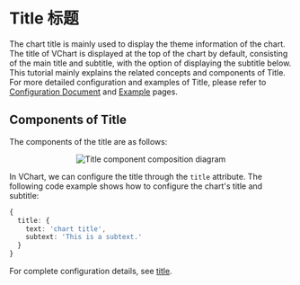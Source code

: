# Title 标题

The chart title is mainly used to display the theme information of the chart. The title of VChart is displayed at the top of the chart by default, consisting of the main title and subtitle, with the option of displaying the subtitle below. This tutorial mainly explains the related concepts and components of Title. For more detailed configuration and examples of Title, please refer to [Configuration Document](../../option) and [Example](../../example) pages.

## Components of Title

The components of the title are as follows:

<div style="text-align: center;">
  <img src="https://lf9-dp-fe-cms-tos.byteorg.com/obj/bit-cloud/a2c7623458257d1562627090e.png" alt="Title component composition diagram">
</div>

In VChart, we can configure the title through the `title` attribute. The following code example shows how to configure the chart's title and subtitle:

```ts
{
  title: {
    text: 'chart title',
    subtext: 'This is a subtext.'
  }
}
```

For complete configuration details, see [title](../../option/barChart#title).
